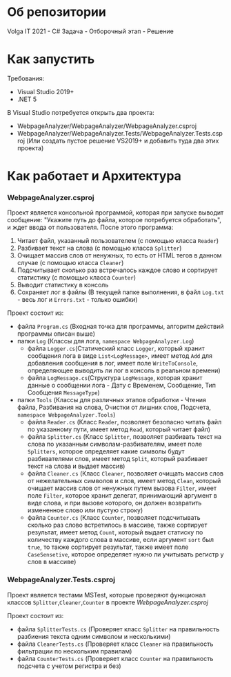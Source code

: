 # Об репозитории
Volga IT 2021 - C# Задача - Отборочный этап - Решение 

# Как запустить
Требования:
- Visual Studio 2019+
- .NET 5

В Visual Studio потребуется открыть два проекта:
- WebpageAnalyzer/WebpageAnalyzer/WebpageAnalyzer.csproj
- WebpageAnalyzer/WebpageAnalyzer.Tests/WebpageAnalyzer.Tests.csproj
(Или создать пустое решение VS2019+ и добавить туда два этих проекта)

# Как работает и Архитектура

### WebpageAnalyzer.csproj
Проект является консольной программой, которая при запуске выводит сообщение: "Укажите путь до файла, которое потребуется обработать", и ждет ввода от пользователя.
После этого программа:
1. Читает файл, указанный пользователем (с помощью класса `Reader`)
2. Разбивает текст на слова (с помощью класса `Splitter`)
3. Очищает массив слов от ненужных, то есть от HTML тегов в данном случае (с помощью класса `Cleaner`)
4. Подсчитывает сколько раз встречалось каждое слово и сортирует статистику (с помощью класса `Counter`)
5. Выводит статистику в консоль
6. Сохраняет лог в файлы (В текущей папке выполнения, в файл `Log.txt` - весь лог и `Errors.txt` - только ошибки)

Проект состоит из:
- файла `Program.cs` (Входная точка для программы, алгоритм действий программы описан выше)
- папки `Log` (Классы для лога, `namespace WebpageAnalyzer.Log`)
  - файла `Logger.cs`(Статический класс `Logger`, который хранит сообщения лога в виде `List<LogMessage>`, имеет метод `Add` для добавления сообщения в лог, имеет поле `WriteToConsole`, определяющее выводить ли лог в консоль в реальном времени)
  - файла `LogMessage.cs`(Структура `LogMessage`, которая хранит данные о сообщении лога - Дату с Временем, Сообщение, Тип Сообщения `MessageType`)
- папки `Tools` (Классы для различных этапов обработки - Чтения файла, Разбивания на слова, Очистки от лишних слов, Подсчета, `namespace WebpageAnalyzer.Tools`)
  - файла `Reader.cs` (Класс `Reader`, позволяет безопасно читать файл по указанному пути, имеет метод `Read`, который читает файл)
  - файла `Splitter.cs` (Класс `Splitter`, позволяет разбивать текст на слова по указанным символам-разбивателям, имеет поле `Splitters`, которое определяет какие символы будут разбивателями слов, имеет метод `Split`, который разбивает текст на слова и выдает массив)
  - файла `Cleaner.cs` (Класс `Cleaner`, позволяет очищать массив слов от нежелательных символов и слов, имеет метод `Clean`, который очищает массив слов от ненужных путем вызова `Filter`, имеет поле `Filter`, которое хранит делегат, принимающий аргумент в виде слова, и при вызове которого, он должен возвратить измененное слово или пустую строку)
  - файла `Counter.cs` (Класс `Counter`, позволяет подсчитывать сколько раз слово встретилось в массиве, также сортирует результат, имеет метод `Count`, который выдает статиску по количеству каждого слова в массиве, если аргумент `sort` был `true`, то также сортирует результат, также имеет поле `CaseSensetive`, которое определяет нужно ли учитывать регистр у слов в массиве)

### WebpageAnalyzer.Tests.csproj
Проект является тестами MSTest, которые проверяют функционал классов `Splitter`,`Cleaner`,`Counter` в проекте *WebpageAnalyzer.csproj*

Проект состоит из:
- файла `SplitterTests.cs` (Проверяет класс `Splitter` на правильность разбиения текста одним символом и несколькими)
- файла `CleanerTests.cs` (Проверяет класс `Cleaner` на правильность фильтрации по нескольким правилам)
- файла `CounterTests.cs` (Проверяет класс `Counter` на правильность подсчета с учетом регистра и без)
